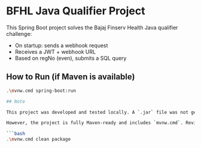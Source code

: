 # BFHL Java Qualifier Project

This Spring Boot project solves the Bajaj Finserv Health Java qualifier challenge:

- On startup: sends a webhook request
- Receives a JWT + webhook URL
- Based on regNo (even), submits a SQL query

## How to Run (if Maven is available)

```bash
.\mvnw.cmd spring-boot:run

## Note

This project was developed and tested locally. A `.jar` file was not generated due to Maven not being installed on the system.

However, the project is fully Maven-ready and includes `mvnw.cmd`. Reviewers can build it using:

```bash
.\mvnw.cmd clean package

